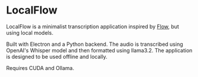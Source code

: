 # LocalFlow

LocalFlow is a minimalist transcription application inspired by [Flow](https://wisprflow.ai), but using local models.

Built with Electron and a Python backend. The audio is transcribed using OpenAI's Whisper model and then formatted using llama3.2. The application is designed to be used offline and locally.

Requires CUDA and Ollama.